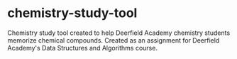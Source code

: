 # chemistry-study-tool
Chemistry study tool created to help Deerfield Academy chemistry students memorize chemical compounds. Created as an assignment for Deerfield Academy's Data Structures and Algorithms course. 
